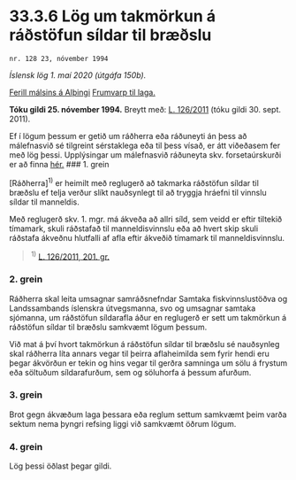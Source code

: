 # 33.3.6 Lög um takmörkun á ráðstöfun síldar til bræðslu

`nr. 128 23, nóvember 1994`

_Íslensk lög 1. maí 2020 (útgáfa 150b)._

[Ferill málsins á Alþingi](https://www.althingi.is/thingstorf/thingmalalistar-eftir-thingum/ferill/?ltg=118&mnr=107)
[Frumvarp til laga.](https://www.althingi.is/altext/118/s/0110.html)

**Tóku gildi 25. nóvember 1994.**
Breytt með:
[L. 126/2011](https://althingi.is/altext/stjt/2011.126.html) (tóku gildi 30. sept. 2011).

Ef í lögum þessum er getið um ráðherra eða ráðuneyti án þess að málefnasvið sé tilgreint sérstaklega eða til þess vísað, er átt viðeðasem fer með lög þessi. Upplýsingar um málefnasvið ráðuneyta skv. forsetaúrskurði er að finna [hér.](2018119.md) ### 1. grein

[Ráðherra]<sup>1)</sup> er heimilt með reglugerð að takmarka ráðstöfun síldar til bræðslu ef telja verður slíkt nauðsynlegt til að tryggja hráefni til vinnslu síldar til manneldis.

Með reglugerð skv. 1. mgr. má ákveða að allri síld, sem veidd er eftir tiltekið tímamark, skuli ráðstafað til manneldisvinnslu eða að hvert skip skuli ráðstafa ákveðnu hlutfalli af afla eftir ákveðið tímamark til manneldisvinnslu.

> <sup>1)</sup> [L. 126/2011, 201. gr.](https://althingi.is/altext/stjt/2011.126.html)

### 2. grein

Ráðherra skal leita umsagnar samráðsnefndar Samtaka fiskvinnslustöðva og Landssambands íslenskra útvegsmanna, svo og umsagnar samtaka sjómanna, um ráðstöfun síldarafla áður en reglugerð er sett um takmörkun á ráðstöfun síldar til bræðslu samkvæmt lögum þessum.

Við mat á því hvort takmörkun á ráðstöfun síldar til bræðslu sé nauðsynleg skal ráðherra líta annars vegar til þeirra aflaheimilda sem fyrir hendi eru þegar ákvörðun er tekin og hins vegar til gerðra samninga um sölu á frystum eða söltuðum síldarafurðum, sem og söluhorfa á þessum afurðum.

### 3. grein

Brot gegn ákvæðum laga þessara eða reglum settum samkvæmt þeim varða sektum nema þyngri refsing liggi við samkvæmt öðrum lögum.

### 4. grein

Lög þessi öðlast þegar gildi.
